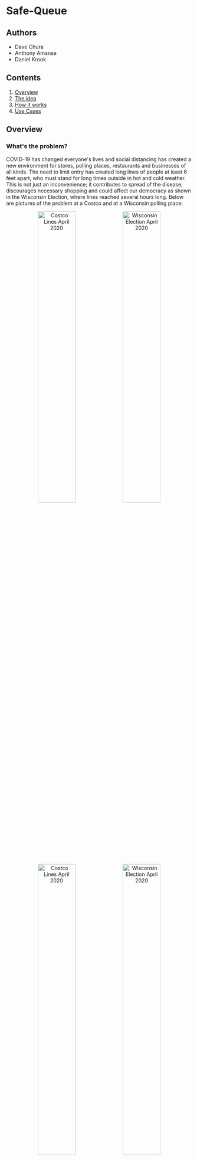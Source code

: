 # Safe-Queue

## Authors

- Dave Chura
- Anthony Amanse
- Daniel Krook


## Contents

1. [Overview](#overview)
2. [The idea](#the-idea)
3. [How it works](#how-it-works)
4. [Use Cases](#use-cases)


## Overview

### What's the problem?

COVID-19 has changed everyone's lives and social distancing has created a new environment for stores, polling places, restaurants and businesses of all kinds.  The need to limit entry has created long lines of people at least 6 feet apart, who must stand for long times outside in hot and cold weather.  This is not just an inconvenience; it contributes to spread of the disease, discourages necessary shopping and could affect our democracy as shown in the Wisconsin Election,  where lines reached several hours long.  Below are pictures of the problem at a Costco and at a Wisconsin polling place:

<p align="center">
<img src="./images/costco5.jpg" width="45%" title="Costco Lines April 2020">
<img src="./images/wisconsin1.jpg" width="45%" alt="Wisconsin Election April 2020">
</p>
<p align="center">
<img src="./images/costco1.jpg" width="45%" title="Costco Lines April 2020">
<img src="./images/wisconsin2.jpeg" width="45%" alt="Wisconsin Election April 2020">
</p>

<p align="center">
<img src="./images/costco7.jpg" width="45%" title="Costco Lines April 2020">
<img src="./images/wisconsin4.jpg" width="45%" alt="Wisconsin Election April 2020">
</p>

This is a problem that can impact thousands of businesses and possibly millions of people every single day.  Lines such as these discourage shopping, voting, take-out eating, and prevent older or more handicapped persons from participating. Given the large number of people in these lines every day, this has potential for spreading the disease despite efforts to distance.

The intent of Safe Queue is to solve this immediate problem immediately.  

In addition, because Safe Queue provides a value to consumers, it can be also be the means to collect (anonymous) data necessary for future analytics to understand human behavior in times of COVID-19 now and ahead. It may even inform and measure the process for returning to normalcy.


### How can technology help?

Of course, physical lines can be replaced by virtual lines, where people do not have to be physically in a line to "be in line". Virtual lines are "safe" because you are not near anyone while waiting, don't need masks or gloves while waiting, and aren't subject to bad weather (hot or cold) or  standing up. Even businesses with limited parking (such as a restaurants now doing all take-out) can take advantage of safe lines.

<b>We call each virtual line a "Safe Queue"</b>.

<b>SAFE QUEUE IS COMPLETELY DIFFERENT FROM A RESERVATION SYSTEM.</b>

There are already many "reservation" systems available today, however these do not address the ad-hoc nature of shopping where the time taken by a customer in a store varies widely and when they want to go is not planned. People want to go to stores when they want to go, and spend the time they need. As such, reservation systems cannot handle the on-demand nature of shopping (and voting) that people see as "normal". This kind of behavior cannot be reserved effectively and businesses cannot schedule such behavior effectively. In these COVID-19 times, restoring the ability to just go to the store brings back a sense of normalcy, and a safe queue can help do so while preventing spread of the disease.

Furthermore, reservation systems are hard to use, including sign-ups, emails, calendars, time-slots, personal information, and a promise to show up in the future, which must be managed by businesses.  Stores will find it impossible to use reservation systems for on-demand shopping; Polling places will find it impossible to create reservations for voting - voting is a right, and missing your reservation isn't a viable option for democracy.


## The idea

<b>SAFE QUEUE IS COMPLETELY DIFFERENT FROM A RESERVATION SYSTEM.</b>

Safe Queue does create virtual lines ("safe queues") but it directly solves the on-demand nature that consumers want as normal for shopping. You don't have to make a reservation, you just have to show up! It does so with a unique combination of technologies that result in queuing that is simple and safe in COVID-19 times, both for consumers and employees.  It eliminates the problems characterized by the lines in the pictures above.

Safe Queue is an amazingly easy to use mobile web-app that for both the business (or polling place) and the consumer. It requires no downloads or registration and is completely self-service for businesses. Absolutely no personal information is required, and consumers can be in line at a business within seconds.   Consumers use the web-app to join "safe queues" and businesses use the same mobile web-app to manage entry into their business. A business can have as many safe queues as they want, managing each independently.

<p align="center">
<img src="./images/landing4.png" width="75%" title="Safe Queue Home screen">
</p>

Safe Queue is realized as a mobile web-app (at a known URL, or embedded into any web site) supported by cloud services (including computing, middleware, databases, notifications, geolocation, geocoding). The mobile web-app is implemented in react-js and all cloud services have been deployed in the IBM Cloud. <b>Safe Queue was developed from the Community starter kit supplied by IBM as part of the 2020 Call For Code Global Challenge to take on COVID-19.</b>


## How it works

<b>The primary element of Safe Queue is GPS location.</b>  The mobile web-app uses your GPS location as the primary condition for joining the 'safe queue' of a business.  A consumer can enter a line for a business if he is located within 1000 feet of the business (or some other configured value by the business). Typically you will be waiting in your car where you are 'safe' rather than standing outside in a line with lots of other people, subject to spread of the virus, the weather (hot or cold) and ability to stand for a long time. If you drive away from the business, you are removed from the line automatically.  The web-app provides a map that clearly shows a shaded area to indicate when you are close enough.
      
<b>No user registration is needed.</b> It doesn't matter who you are! Should you register with some service just to join a line? No. With Safe Queue, you simply have to be near a store and stay nearby so your GPS location is your ticket to go in. This makes it super-easy to use.

A business creates a 'safe queue' for itself using the same web-app. The manager (or employee) creates the queue, where the GPS location of that person becomes the location used for the business.  This becomes published where consumers see it in their Apps (based upon their location).  The app reverse-geocodes the location into an address so the business does not need to enter (though it can edit it).  Once created, an employee of the business controls the actual entry of people with a few simple buttons. Anyone who shows up long before opening hours can get in line, provided they stay close to the business!  Note that a business can create several safe queues, perhaps segregating them by entrance location (e.g. contractor vs. consumer), by age (e.g. over 65 line), or by type (e.g. Instacart shoppers vs individuals).

<b>Shortened Link and QR-Code for a Safe Queue.</b> The web-app also creates a unique shortened URL for each created Safe Queue, including a QR Code for it. With this link, consumers can easily go directly to a business's Safe Queue, and  a business can post a printed QR Code so that walk-up consumers can join their line without contact with employees.  Several options for the shortened link inlcude the abilty to automatically join the line and more.

<b>Another key element of Safe Queue is an entry QR-Code.</b>  The identity of persons in line is encapsulated in a randomly-generated QR Code by the App,  which is scanned by the business to validate entry.  This requires nothing from the user, so is super-easy to use. In addition, it is completely anonymous, as consumers expect when shopping.

<b>Another key element of Safe Queue is Notifications.</b>  The employee at the business manages the line using the Safe Queue web-app, and notifies consumers when they should come in.  This notification mechanism is built directly into the Safe Queue system (using websockets), so requries no other push notification service to be installed or to exist! However, there is an option to allow SMS texting as a notification method, though this is not required.

<b>The last key element of Safe Queue is Voice Alerts.</b> Consumers get typical notifications purely as text, but Safe Queue adds brief audio to them.  Instead of a ding, they hear a short message like: "This is Safe Queue, you are next in line". These messages can be customized by a business (e.g. "Your Pizza is ready!") and Safe Queue uses the IBM Watson Text-To-Speech sevice to generate that audio. Using audio alerts, consumers do not have to watch their phones continuously and can do other things while waiting. The voice alert is much more user friendly.

See the screenshots and detailed use cases below. There is also a <b>the video demonstrating Safe Queue in action </b>
<a href="https://www.enclayvegroup.com/sq/safequeue_2/pages/assets/img/SafeQueueGroceryTrip.m4v" target="_blank">here</a>.

## Use Cases

<b>1. A CONSUMER WANTS TO SHOP AT A STORE</b>: A consumer wants to go to a store for a number of items.  He goes to the store's Safe Queue web URL (which could be embedded in it's web site, or from a social media post). He will see the number of people in line and options for joining the line. Great, but he isn't close enough to the store, so can't get in line yet. He then drives there and when he gets close enough (e.g. 1000 feet), the web-app automatically enteres him into the Costco line. He parks his car and waits there, safe and sound.
<p align="center">
<img src="./images/safequeuesnearyou.png" width="80%" title="Safe Queue near you">
<img src="./images/safequeueinline.png" width="80%" title="Safe Queue inline">
</p>

As his turn in line approaches, he receives  notifications with audio alerts starting at fourth in line and including:  "this is Safe Queue, you are now second in line" so he can get ready,  and then finally: "this is safe queue, you can go in now.".  

He leaves his car and goes in, shows his QR Code to the employee who scans it (also using the App) which confirms he is the next one in line.  The successful scan then removes him from the line and notifications go out to everyone else waiting.

<b>2. A CONSUMER GOES TO A STORE</b>: A consumer simply drives to a store. When he arrives, he sees a printed sign with a QR Code nearby. Scanning the QR Code will open his browser to the Safe Queue for that store. He then joins the Safe Queue and parks and waits to be notified to go in. 

<b>3. A CONSUMER WALKS BY A STORE</b>: A consumer is in a mall with lots of stores. Outside of some stores, there is printed sign with a QR Code. Scanning the QR Code will open his browser to the Safe Queue for that store. He then joins the Safe Queue and waits somewhere safe nearby to be notified to go in. 
<p align="center">
<img src="./images/qr_example.jpg" width="75%" title="Safe Queue Printed Example">
</p>
<b>4. A BUSINESS CREATES A SAFE QUEUE</b>:  A manager (or employee) of a business opens up the Safe Queue mobile web-app, taps on "MANAGER" and sees an empty list. He taps on Add and enters the business name, an optional logo, and an address (though this is pre-populated by the App from the GPS location). He can then select from a wide variety of options he wants for this queue (inlcuding Standee support, Pick-Up support, wait time estimation, close-enough radius, custom messages, etc.). The user interface is simplified to only include those options selected.  He then taps on Save, which publishes this for consumers to find (as per CONSUMER use case above).  In addition, it creates a shortened URL and QR Code for the Safe Queue.
He then see a list, which includes what he created. He taps on it to manage it (see BUSINESS MANAGE use case below).  
Note that a business can have as many safe queues at their location as they want, each managed by one or more employees.
<p>
      
<b>5. A BUSINESS MANAGES ENTRY TO A STORE</b>:
After having create a safe queue (see use case above), an employee at an entrance to the store uses the app to control entry.
The Safe Queue System has several options that allow mulitiple people to manage a Safe Queue:
<p>
&emsp;&emsp;a) Mirroring. This allows multiple devices to be kept in sync as the line is managed, so that every change in the queue is "mirrored" to multiple devices and multiple employees can manage the line (e.g. notify a consumer to come in, or scan someone into an entrance).
</p>
<p>
&emsp;&emsp;b) Monitoring. This allows multiple devices to be kept in sync as the line is managed, though the devices "monitoring" cannot perform management functions.
</p>

## License
Portions of this software originated from the Community starter kit supplied by IBM as part of the 2020 Call For Code Global Challenge to take on COVID-19, which include the following notice:

Copyright (c) Facebook, Inc. and its affiliates.
 * This source code is licensed under the MIT license found in the
 * LICENSE file in the root directory of this source tree.

Other portions of this software were developed by enclayve Group, LLC and include the following notice:

Copyright 2020 ENCLAYVE GROUP LLC

   Licensed under the Apache License, Version 2.0 (the "License");
   you may not use any file except in compliance with the License.
   You may obtain a copy of the License at

       http://www.apache.org/licenses/LICENSE-2.0

   Unless required by applicable law or agreed to in writing, software
   distributed under the License is distributed on an "AS IS" BASIS,
   WITHOUT WARRANTIES OR CONDITIONS OF ANY KIND, either express or implied.
   See the License for the specific language governing permissions and
   limitations under the License.
